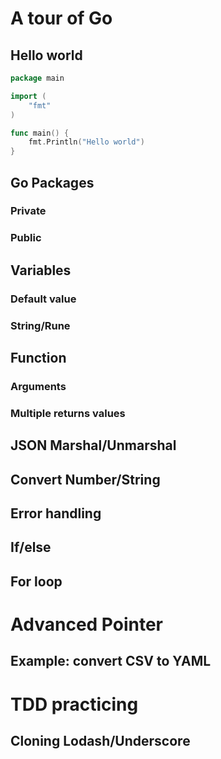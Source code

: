 # A tour of Go

## Hello world

```go
package main

import (
    "fmt"
)

func main() {
    fmt.Println("Hello world")
}
```
## Go Packages
### Private
### Public
## Variables
### Default value
### String/Rune
## Function
### Arguments
### Multiple returns values
## JSON Marshal/Unmarshal
## Convert Number/String
## Error handling
## If/else
## For loop

# Advanced Pointer

## Example: convert CSV to YAML

# TDD practicing 

## Cloning Lodash/Underscore


